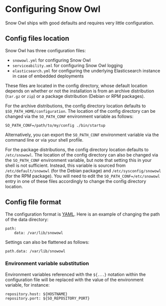 # Configuring Snow Owl

Snow Owl ships with good defaults and requires very little configuration.

## Config files location
Snow Owl has three configuration files:

* `snowowl.yml` for configuring Snow Owl
* `serviceability.xml` for configuring Snow Owl logging
* `elasticsearch.yml` for configuring the underlying Elasticsearch instance in case of embedded deployments

These files are located in the config directory, whose default location depends on whether or not the installation is from an archive distribution (`tar.gz` or `zip`) or a package distribution (Debian or RPM packages).

For the archive distributions, the config directory location defaults to `$SO_PATH_HOME/configuration`. The location of the config directory can be changed via the `SO_PATH_CONF` environment variable as follows:

```
SO_PATH_CONF=/path/to/my/config ./bin/startup
```

Alternatively, you can export the `SO_PATH_CONF` environment variable via the command line or via your shell profile.

For the package distributions, the config directory location defaults to `/etc/snowowl`. The location of the config directory can also be changed via the `SO_PATH_CONF` environment variable, but note that setting this in your shell is not sufficient. Instead, this variable is sourced from `/etc/default/snowowl` (for the Debian package) and `/etc/sysconfig/snowowl` (for the RPM package). You will need to edit the `SO_PATH_CONF=/etc/snowowl` entry in one of these files accordingly to change the config directory location.

## Config file format

The configuration format is [YAML](http://www.yaml.org/). Here is an example of changing the path of the data directory:

```
path:
    data: /var/lib/snowowl
```

Settings can also be flattened as follows:

```
path.data: /var/lib/snowowl
```

### Environment variable substitution

Environment variables referenced with the `${...}` notation within the configuration file will be replaced with the value of the environment variable, for instance:

```
repository.host: ${HOSTNAME}
repository.port: ${SO_REPOSITORY_PORT}
```